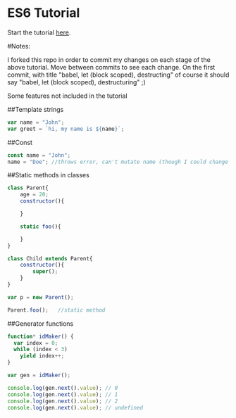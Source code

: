 # ES6 Tutorial

Start the tutorial [here](http://ccoenraets.github.io/es6-tutorial).

#Notes:

I forked this repo in order to commit my changes on each stage of the above tutorial. Move between commits to see each change.
On the first commit, with title "babel, let (block scoped), destructing" of course it should say "babel, let (block scoped), destructuring" ;)


Some features not included in the tutorial

##Template strings
```javascript
var name = "John";
var greet = `hi, my name is ${name}`;
```

##Const
```javascript
const name = "John";
name = "Doe"; //throws error, can't mutate name (though I could change attributes on the "name" object)
```


##Static methods in classes
```javascript
class Parent{
	age = 20;
	constructor(){

	}

	static foo(){

	}
}

class Child extends Parent{
	constructor(){
		super();
	}
}

var p = new Parent();

Parent.foo();	//static method
```

##Generator functions
```javascript
function* idMaker() {
  var index = 0;
  while (index < 3)
    yield index++;
}

var gen = idMaker();

console.log(gen.next().value); // 0
console.log(gen.next().value); // 1
console.log(gen.next().value); // 2
console.log(gen.next().value); // undefined
```


